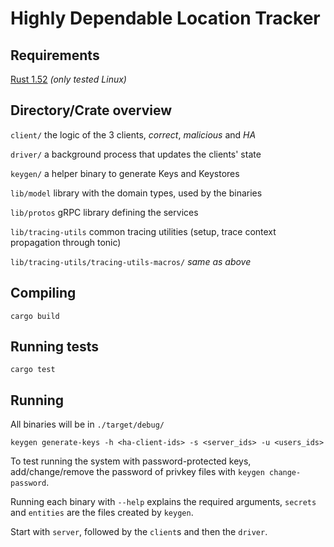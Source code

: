 # Highly Dependable Location Tracker

## Requirements
[Rust 1.52](https://www.rust-lang.org/learn/get-started)
*(only tested Linux)*

## Directory/Crate overview
`client/` the logic of the 3 clients, *correct*, *malicious* and *HA*

`driver/` a background process that updates the clients' state

`keygen/` a helper binary to generate Keys and Keystores

`lib/model` library with the domain types, used by the binaries

`lib/protos` gRPC library defining the services

`lib/tracing-utils` common tracing utilities (setup, trace context propagation through tonic)

`lib/tracing-utils/tracing-utils-macros/` *same as above*

## Compiling

`cargo build`

## Running tests

`cargo test`

## Running

All binaries will be in `./target/debug/`

`keygen generate-keys -h <ha-client-ids> -s <server_ids> -u <users_ids>`

To test running the system with password-protected keys, add/change/remove the password of privkey files with `keygen change-password`.

Running each binary with `--help` explains the required arguments, `secrets` and `entities`
are the files created by `keygen`.

Start with `server`, followed by the `client`s and then the `driver`.
